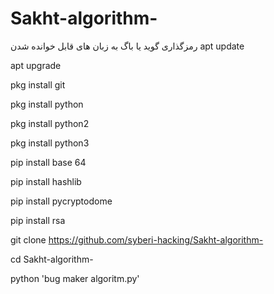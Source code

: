 # Sakht-algorithm-
رمزگذاری گوید یا باگ به زبان های قابل خوانده شدن
apt update 

apt upgrade

pkg install git

pkg install python

pkg install python2

pkg install python3

pip install base 64

pip install hashlib

pip install pycryptodome

pip install rsa

git clone https://github.com/syberi-hacking/Sakht-algorithm-

cd Sakht-algorithm-

python 'bug maker algoritm.py'
